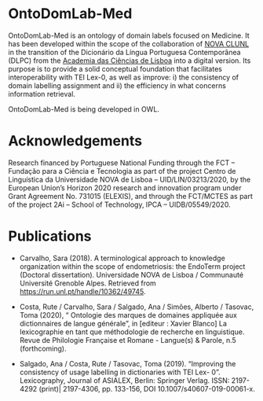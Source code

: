 # OntoDomLab-Med
OntoDomLab-Med is an ontology of domain labels focused on Medicine. It has been developed within the scope of the 
collaboration of [NOVA CLUNL](https://clunl.fcsh.unl.pt) in the transition of the Dicionário da Língua Portuguesa 
Contemporânea (DLPC) from the [Academia das Ciências de Lisboa](http://www.acad-ciencias.pt/) into a digital version. 
Its purpose is to provide a solid conceptual foundation that facilitates interoperability with TEI Lex-0, as well as improve: 
i) the consistency of domain labelling assignment and ii) the efficiency in what concerns information retrieval.

OntoDomLab-Med is being developed in OWL.

# Acknowledgements
Research financed by Portuguese National Funding through the FCT – Fundação para a Ciência e Tecnologia as part of the 
project Centro de Linguística da Universidade NOVA de Lisboa – UID/LIN/03213/2020, by the European Union’s Horizon 2020 
research and innovation program under Grant Agreement No. 731015 (ELEXIS), and through the FCT/MCTES as part of the 
project 2Ai – School of Technology, IPCA – UIDB/05549/2020.

# Publications
- Carvalho, Sara (2018). A terminological approach to knowledge organization within the scope of endometriosis: the EndoTerm 
project (Doctoral dissertation). Universidade NOVA de Lisboa / Communauté Université Grenoble Alpes. Retrieved from 
https://run.unl.pt/handle/10362/49745.   

- Costa, Rute / Carvalho, Sara / Salgado, Ana / Simões, Alberto / Tasovac, Toma (2020), “ Ontologie des marques de domaines 
appliquée aux dictionnaires de langue générale”, in [editeur : Xavier Blanco] La lexicographie en tant que méthodologie de 
recherche en linguistique. Revue de Philologie Française et Romane - Langue(s) & Parole, n.5 (forthcoming).

- Salgado, Ana / Costa, Rute / Tasovac, Toma (2019). “Improving the consistency of usage labelling in dictionaries with TEI Lex-
0”. Lexicography, Journal of ASIALEX, Berlin: Springer Verlag. ISSN: 2197-4292 (print)| 2197-4306, pp. 133-156, DOI 
10.1007/s40607-019-00061-x.
